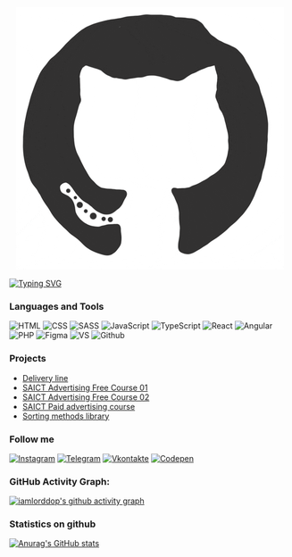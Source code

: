 <div align="center">
  <img src="https://github.com/iamlorddop/iamlorddop/blob/main/assets/github.gif" alt="github gif" />
</div>

<!--   my-ticker -->   
[![Typing SVG](https://readme-typing-svg.herokuapp.com?color=%2336BCF7&center=true&vCenter=true&width=600&lines=Hi+there+👋,+I+am+Yulia+Khavaeva;+Welcome+to+My+Profile!;+I+am+front-end+developer;+I+have+been+developing+for+more+than+a+year;+Always+learning+new+things+)](https://git.io/typing-svg)

### Languages and Tools
![HTML](https://img.shields.io/badge/-html-ffffff?style=for-the-badge&logo=html&logoColor=FF5C00)
![CSS](https://img.shields.io/badge/-css-ffffff?style=for-the-badge&logo=css&logoColor=0094FF)
![SASS](https://img.shields.io/badge/-sass-ffffff?style=for-the-badge&logo=sass&logoColor=376FFF)
![JavaScript](https://img.shields.io/badge/-JavaScript-ffffff?style=for-the-badge&logo=JavaScript&logoColor=FFF500)
![TypeScript](https://img.shields.io/badge/-TypeScript-ffffff?style=for-the-badge&logo=TypeScript&logoColor=2336BCF7)
![React](https://img.shields.io/badge/-React-ffffff?style=for-the-badge&logo=React&logoColor=376FFF)
![Angular](https://img.shields.io/badge/-Angular-ffffff?style=for-the-badge&logo=Angular&logoColor=376FFF)
![PHP](https://img.shields.io/badge/-PHP-ffffff?style=for-the-badge&logo=PHP&logoColor=DD1A60)
![Figma](https://img.shields.io/badge/-Figma-ffffff?style=for-the-badge&logo=Figma&logoColor=DD1A60)
![VS](https://img.shields.io/badge/-vscode-FFFFFF?style=for-the-badge&logo=visualstudio&logoColor=3CA8F1)
![Github](https://img.shields.io/badge/-github-FFFFFF?style=for-the-badge&logo=github&logoColor=000000)

### Projects
- [Delivery line](https://deline24.ru/)
- [SAICT Advertising Free Course 01](https://saikt-kurs.ru/trening)
- [SAICT Advertising Free Course 02](https://saikt-kurs.ru/direct-trening/)
- [SAICT Paid advertising course](https://saikt-kurs.ru)
- [Sorting methods library](https://github.com/iamlorddop/sorting-methods)

### Follow me
[![Instagram](https://img.shields.io/badge/-Instagram-ffffff?style=for-the-badge&logo=Instagram&logoColor=FF006B)](https://instagram.com/ykhavaeva)
[![Telegram](https://img.shields.io/badge/-Telegram-ffffff?style=for-the-badge&logo=Telegram&logoColor=00A3FF)](https://t.me/havaevau)
[![Vkontakte](https://img.shields.io/badge/-Vkontakte-ffffff?style=for-the-badge&logo=VK&logoColor=00A3FF)](https://vk.com/havaevau)
[![Codepen](https://img.shields.io/badge/-codepen-ffffff?style=for-the-badge&logo=codepen&logoColor=000000)](https://codepen.io/lorddop)

### GitHub Activity Graph:
[![iamlorddop's github activity graph](https://github-readme-activity-graph.cyclic.app/graph?username=iamlorddop&theme=github-compact)](https://github.com/iamlorddop/github-readme-activity-graph)

### Statistics on github
[![Anurag's GitHub stats](https://github-readme-stats.vercel.app/api?username=iamlorddop&show_icons=true)](https://github.com/anuraghazra/github-readme-stats)
